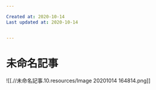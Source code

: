 ```yaml
---

Created at: 2020-10-14
Last updated at: 2020-10-14


---
```


# 未命名記事


![[.//未命名記事.10.resources/Image 20201014 164814.png]]

